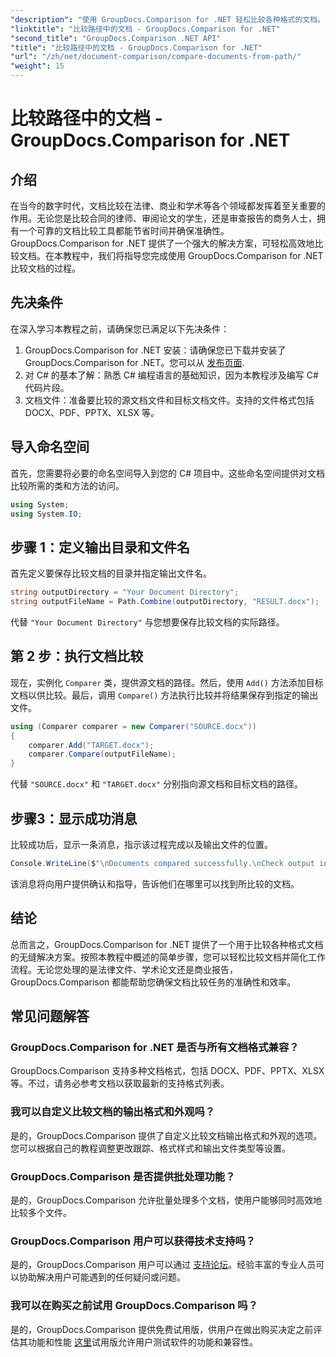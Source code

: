 ```yaml
---
"description": "使用 GroupDocs.Comparison for .NET 轻松比较各种格式的文档。节省时间并确保法律、学术和商业任务的准确性。"
"linktitle": "比较路径中的文档 - GroupDocs.Comparison for .NET"
"second_title": "GroupDocs.Comparison .NET API"
"title": "比较路径中的文档 - GroupDocs.Comparison for .NET"
"url": "/zh/net/document-comparison/compare-documents-from-path/"
"weight": 15
---
```


# 比较路径中的文档 - GroupDocs.Comparison for .NET

## 介绍
在当今的数字时代，文档比较在法律、商业和学术等各个领域都发挥着至关重要的作用。无论您是比较合同的律师、审阅论文的学生，还是审查报告的商务人士，拥有一个可靠的文档比较工具都能节省时间并确保准确性。GroupDocs.Comparison for .NET 提供了一个强大的解决方案，可轻松高效地比较文档。在本教程中，我们将指导您完成使用 GroupDocs.Comparison for .NET 比较文档的过程。
## 先决条件
在深入学习本教程之前，请确保您已满足以下先决条件：
1. GroupDocs.Comparison for .NET 安装：请确保您已下载并安装了 GroupDocs.Comparison for .NET。您可以从 [发布页面](https://releases。groupdocs.com/comparison/net/).
2. 对 C# 的基本了解：熟悉 C# 编程语言的基础知识，因为本教程涉及编写 C# 代码片段。
3. 文档文件：准备要比较的源文档文件和目标文档文件。支持的文件格式包括 DOCX、PDF、PPTX、XLSX 等。

## 导入命名空间
首先，您需要将必要的命名空间导入到您的 C# 项目中。这些命名空间提供对文档比较所需的类和方法的访问。
```csharp
using System;
using System.IO;
```
## 步骤 1：定义输出目录和文件名
首先定义要保存比较文档的目录并指定输出文件名。
```csharp
string outputDirectory = "Your Document Directory";
string outputFileName = Path.Combine(outputDirectory, "RESULT.docx");
```
代替 `"Your Document Directory"` 与您想要保存比较文档的实际路径。
## 第 2 步：执行文档比较
现在，实例化 `Comparer` 类，提供源文档的路径。然后，使用 `Add()` 方法添加目标文档以供比较。最后，调用 `Compare()` 方法执行比较并将结果保存到指定的输出文件。
```csharp
using (Comparer comparer = new Comparer("SOURCE.docx"))
{
    comparer.Add("TARGET.docx");
    comparer.Compare(outputFileName);
}
```
代替 `"SOURCE.docx"` 和 `"TARGET.docx"` 分别指向源文档和目标文档的路径。
## 步骤3：显示成功消息
比较成功后，显示一条消息，指示该过程完成以及输出文件的位置。
```csharp
Console.WriteLine($"\nDocuments compared successfully.\nCheck output in {outputDirectory}.");
```
该消息将向用户提供确认和指导，告诉他们在哪里可以找到所比较的文档。

## 结论
总而言之，GroupDocs.Comparison for .NET 提供了一个用于比较各种格式文档的无缝解决方案。按照本教程中概述的简单步骤，您可以轻松比较文档并简化工作流程。无论您处理的是法律文件、学术论文还是商业报告，GroupDocs.Comparison 都能帮助您确保文档比较任务的准确性和效率。
## 常见问题解答
### GroupDocs.Comparison for .NET 是否与所有文档格式兼容？
GroupDocs.Comparison 支持多种文档格式，包括 DOCX、PDF、PPTX、XLSX 等。不过，请务必参考文档以获取最新的支持格式列表。
### 我可以自定义比较文档的输出格式和外观吗？
是的，GroupDocs.Comparison 提供了自定义比较文档输出格式和外观的选项。您可以根据自己的教程调整更改跟踪、格式样式和输出文件类型等设置。
### GroupDocs.Comparison 是否提供批处理功能？
是的，GroupDocs.Comparison 允许批量处理多个文档，使用户能够同时高效地比较多个文件。
### GroupDocs.Comparison 用户可以获得技术支持吗？
是的，GroupDocs.Comparison 用户可以通过 [支持论坛](https://forum.groupdocs.com/c/comparison/12)。经验丰富的专业人员可以协助解决用户可能遇到的任何疑问或问题。
### 我可以在购买之前试用 GroupDocs.Comparison 吗？
是的，GroupDocs.Comparison 提供免费试用版，供用户在做出购买决定之前评估其功能和性能 [这里](https://releases.groupdocs.com/)试用版允许用户测试软件的功能和兼容性。